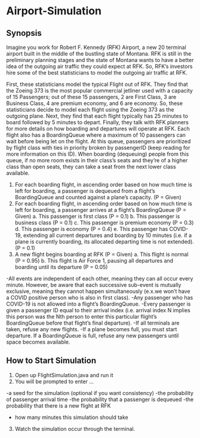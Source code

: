 # Airport-Simulation

## Synopsis
Imagine you work for Robert F. Kennedy (RFK) Airport, a new 20 terminal airport built in the middle of
the bustling state of Montana. RFK is still in the preliminary planning stages and the state of Montana
wants to have a better idea of the outgoing air traffic they could expect at RFK. So, RFK’s investors hire
some of the best statisticians to model the outgoing air traffic at RFK.

First, these statisticians model the typical Flight out of RFK. They find that the Zoeing 373 is the most
popular commercial jetliner used with a capacity of 15 Passengers; out of these 15 passengers, 2 are First
Class, 3 are Business Class, 4 are premium economy, and 6 are economy. So, these statisticians decide to
model each flight using the Zoeing 373 as the outgoing plane. Next, they find that each flight typically
has 25 minutes to board followed by 5 minutes to depart. Finally, they talk with RFK planners for more
details on how boarding and departures will operate at RFK. Each flight also has a BoardingQueue
where a maximum of 10 passengers can wait before being let on the flight. At this queue, passengers are
prioritized by flight class with ties in priority broken by passengerID (keep reading for more information
on this ID). When boarding (dequeuing) people from this queue, if no more room exists in their class’s
seats and they’re of a higher class than open seats, they can take a seat from the next lower class
available.

1. For each boarding flight, in ascending order based on how much time is left for boarding, a
passenger is dequeued from a flight’s BoardingQueue and counted against a plane’s capacity.
(P = Given)
2. For each boarding flight, in ascending order based on how much time is left for boarding, a
passenger arrives at a flight’s BoardingQueue (P = Given)
a. This passenger is first class (P = 0.1)
b. This passenger is business class (P = 0.1)
c. This passenger is premium economy (P = 0.3)
d. This passenger is economy (P = 0.4)
e. This passenger has COVID-19, extending all current departures and boarding
by 10 minutes (i.e. if a plane is currently boarding, its allocated departing time
is not extended). (P = 0.1)
3. A new flight begins boarding at RFK (P = Given)
a. This flight is normal (P = 0.95)
b. This flight is Air Force 1, pausing all departures and boarding until its
departure (P = 0.05)

-All events are independent of each other, meaning they can all occur every minute. However, be aware
that each successive sub-event is mutually exclusive, meaning they cannot happen simultaneously (e.x.we won’t have a COVID positive person who is also in first class). -Any passenger who has COVID-19 is not allowed into a flight’s BoardingQueue.
-Every passenger is given a passenger ID equal to their arrival index (i.e. arrival index N implies this person was the Nth person to enter this particular flight’s
BoardingQueue before that flight’s final departure). 
-If all terminals are taken, refuse any new flights. 
-If a plane becomes full, you must start departure. If a BoardingQueue is full, refuse any new passengers until
space becomes available. 



## How to Start Simulation

1) Open up FlightSimulation.java and run it
2) You will be prompted to enter ...

-a seed for the simulation (optional if you want consistency)
-the probability of passenger arrival time
-the probability that a passenger is dequeued
-the probability that there is a new flight at RFK
- how many minutes this simulation should take

3) Watch the simulation occur through the terminal.
    











